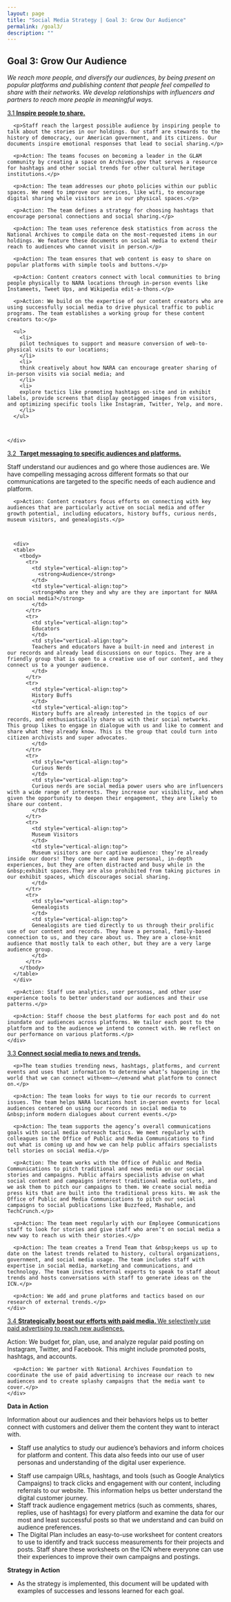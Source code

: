 ```yaml
---
layout: page
title: "Social Media Strategy | Goal 3: Grow Our Audience"
permalink: /goal3/
description: ""
---
```



## Goal 3: Grow Our Audience

<em>We reach more people, and diversify our audiences, by being present on popular platforms and publishing content that people feel compelled to share with their networks. We develop relationships with influencers and partners to reach more people in meaningful ways.</em>&nbsp; &nbsp; &nbsp;

<div class="panel-group" id="accordion">

<div class="panel panel-default">
  <div class="panel-heading">
    <div class="panel-title">
      <a data-toggle="collapse" data-parent="#accordion" href="#collapse1">
        3.1 <strong>Inspire people to share. </strong>
      </a>
    </div>
  </div>
  <div id="collapse1" class="panel-collapse collapse in">
    <div class="panel-body">

      <p>Staff reach the largest possible audience by inspiring people to talk about the stories in our holdings. Our staff are stewards to the history of democracy, our American government, and its citizens. Our documents inspire emotional responses that lead to social sharing.</p>

      <p>Action: The teams focuses on becoming a leader in the GLAM community by creating a space on Archives.gov that serves a resource for hashtags and other social trends for other cultural heritage institutions.</p>

      <p>Action: The team addresses our photo policies within our public spaces. We need to improve our services, like wifi, to encourage digital sharing while visitors are in our physical spaces.</p>

      <p>Action: The team defines a strategy for choosing hashtags that encourage personal connections and social sharing.</p>

      <p>Action: The team uses reference desk statistics from across the National Archives to compile data on the most-requested items in our holdings. We feature these documents on social media to extend their reach to audiences who cannot visit in person.</p>

      <p>Action: The team ensures that web content is easy to share on popular platforms with simple tools and buttons.</p>

      <p>Action: Content creators connect with local communities to bring people physically to NARA locations through in-person events like Instameets, Tweet Ups, and Wikipedia edit-a-thons.</p>

      <p>Action: We build on the expertise of our content creators who are using successfully social media to drive physical traffic to public programs. The team establishes a working group for these content creators to:</p>

      <ul>
        <li>
        pilot techniques to support and measure conversion of web-to-physical visits to our locations;
        </li>
        <li>
        think creatively about how NARA can encourage greater sharing of in-person visits via social media; and
        </li>
        <li>
        explore tactics like promoting hashtags on-site and in exhibit labels, provide screens that display geotagged images from visitors, and optimizing specific tools like Instagram, Twitter, Yelp, and more.
        </li>
      </ul>



    </div>
  </div>
</div>






<div class="panel panel-default">
  <div class="panel-heading">
    <div class="panel-title">
      <a data-toggle="collapse" data-parent="#accordion" href="#collapse2">
        3.2 &nbsp;<strong>Target messaging to specific audiences and platforms. </strong>
      </a>
    </div>
  </div>
  <div id="collapse2" class="panel-collapse collapse">
    <div class="panel-body">
      <p>Staff understand our audiences and go where those audiences are. We have compelling messaging across different formats so that our communications are targeted to the specific needs of each audience and platform.</p>

      <p>Action: Content creators focus efforts on connecting with key audiences that are particularly active on social media and offer growth potential, including educators, history buffs, curious nerds, museum visitors, and genealogists.</p>



      <div>
      <table>
        <tbody>
          <tr>
            <td style="vertical-align:top">
              <strong>Audience</strong>
            </td>
            <td style="vertical-align:top">
            <strong>Who are they and why are they are important for NARA on social media?</strong>
            </td>
          </tr>
          <tr>
            <td style="vertical-align:top">
            Educators
            </td>
            <td style="vertical-align:top">
            Teachers and educators have a built-in need and interest in our records and already lead discussions on our topics. They are a friendly group that is open to a creative use of our content, and they connect us to a younger audience.
            </td>
          </tr>
          <tr>
            <td style="vertical-align:top">
            History Buffs
            </td>
            <td style="vertical-align:top">
            History buffs are already interested in the topics of our records, and enthusiastically share us with their social networks. This group likes to engage in dialogue with us and like to comment and share what they already know. This is the group that could turn into citizen archivists and super advocates.
            </td>
          </tr>
          <tr>
            <td style="vertical-align:top">
            Curious Nerds
            </td>
            <td style="vertical-align:top">
            Curious nerds are social media power users who are influencers with a wide range of interests. They increase our visibility, and when given the opportunity to deepen their engagement, they are likely to share our content.
            </td>
          </tr>
          <tr>
            <td style="vertical-align:top">
            Museum Visitors
            </td>
            <td style="vertical-align:top">
            Museum visitors are our captive audience: they’re already inside our doors! They come here and have personal, in-depth experiences, but they are often distracted and busy while in the &nbsp;exhibit spaces.They are also prohibited from taking pictures in our exhibit spaces, which discourages social sharing.
            </td>
          </tr>
          <tr>
            <td style="vertical-align:top">
            Genealogists
            </td>
            <td style="vertical-align:top">
            Genealogists are tied directly to us through their prolific use of our content and records. They have a personal, family-based connection to us, and they care about us. They are a close-knit audience that mostly talk to each other, but they are a very large audience group.
            </td>
          </tr>
        </tbody>
      </table>
      </div>

      <p>Action: Staff use analytics, user personas, and other user experience tools to better understand our audiences and their use patterns.</p>

      <p>Action: Staff choose the best platforms for each post and do not inundate our audiences across platforms. We tailor each post to the platform and to the audience we intend to connect with. We reflect on our performance on various platforms.</p>
    </div>
  </div>
</div>






<div class="panel panel-default">
  <div class="panel-heading">
    <div class="panel-title">
      <a data-toggle="collapse" data-parent="#accordion" href="#collapse3">
        3.3 <strong>Connect social media to news and trends. </strong>
      </a>
    </div>
  </div>
  <div id="collapse3" class="panel-collapse collapse">
    <div class="panel-body">

      <p>The team studies trending news, hashtags, platforms, and current events and uses that information to determine what’s happening in the world that we can connect with<em>—</em>and what platform to connect on.</p>

      <p>Action: The team looks for ways to tie our records to current issues. The team helps NARA locations host in-person events for local audiences centered on using our records in social media to &nbsp;inform modern dialogues about current events.</p>

      <p>Action: The team supports the agency’s overall communications goals with social media outreach tactics. We meet regularly with colleagues in the Office of Public and Media Communications to find out what is coming up and how we can help public affairs specialists tell stories on social media.</p>

      <p>Action: The team works with the Office of Public and Media Communications to pitch traditional and news media on our social stories and campaigns. Public affairs specialists advise on what social content and campaigns interest traditional media outlets, and we ask them to pitch our campaigns to them. We create social media press kits that are built into the traditional press kits. We ask the Office of Public and Media Communications to pitch our social campaigns to social publications like Buzzfeed, Mashable, and TechCrunch.</p>

      <p>Action: The team meet regularly with our Employee Communications staff to look for stories and give staff who aren’t on social media a new way to reach us with their stories.</p>

      <p>Action: The team creates a Trend Team that &nbsp;keeps us up to date on the latest trends related to history, cultural organizations, government, and social media usage. The team includes staff with expertise in social media, marketing and communications, and technology. The team invites external experts to speak to staff about trends and hosts conversations with staff to generate ideas on the ICN.</p>

      <p>Action: We add and prune platforms and tactics based on our research of external trends.</p>
    </div>
  </div>
</div>






<div class="panel panel-default">
  <div class="panel-heading">
    <div class="panel-title">
      <a data-toggle="collapse" data-parent="#accordion" href="#collapse4">
        3.4 <strong>Strategically boost our efforts with paid media. </strong>We selectively use paid advertising to reach new audiences.
      </a>
    </div>
  </div>
  <div id="collapse4" class="panel-collapse collapse">
    <div class="panel-body">
      <p>Action: We budget for, plan, use, and analyze regular paid posting on Instagram, Twitter, and Facebook. This might include promoted posts, hashtags, and accounts.</p>

      <p>Action: We partner with National Archives Foundation to coordinate the use of paid advertising to increase our reach to new audiences and to create splashy campaigns that the media want to cover.</p>
    </div>
  </div>
</div>




<strong>Data in Action</strong>

Information about our audiences and their behaviors helps us to better connect with customers and deliver them the content they want to interact with.

<ul>
  <li>
  Staff use analytics to study our audience’s behaviors and inform choices for platform and content. This data also feeds into our use of user personas and understanding of the digital user experience.
  </li>
</ul>

<ul>
  <li>
  Staff use campaign URLs, hashtags, and tools (such as Google Analytics Campaigns) to track clicks and engagement with our content, including referrals to our website. This information helps us better understand the digital customer journey.
  </li>
  <li>
  Staff track audience engagement metrics (such as comments, shares, replies, use of hashtags) for every platform and examine the data for our most and least successful posts so that we understand and can build on audience preferences.
  </li>
  <li>
  The Digital Plan includes an easy-to-use worksheet for content creators to use to identify and track success measurements for their projects and posts. Staff share these worksheets on the ICN where everyone can use their experiences to improve their own campaigns and postings.
  </li>
</ul>

</div>
<strong>Strategy in Action</strong>

<ul>
  <li>As the strategy is implemented, this document will be updated with examples of successes and lessons learned for each goal.</li>
</ul>
